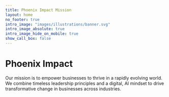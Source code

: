 ```yaml
---
title: Phoenix Impact Mission
layout: home
no_footer: true
intro_image: "images/illustrations/banner.svg"
intro_image_absolute: true
intro_image_hide_on_mobile: true
show_call_box: false
---
```


# Phoenix Impact

Our mission is to empower businesses to thrive in a rapidly evolving world. We combine timeless leadership principles and a digital, AI mindset to drive transformative change in businesses across industries.

